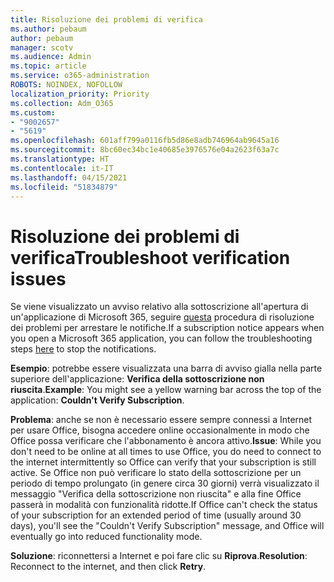 ```yaml
---
title: Risoluzione dei problemi di verifica
ms.author: pebaum
author: pebaum
manager: scotv
ms.audience: Admin
ms.topic: article
ms.service: o365-administration
ROBOTS: NOINDEX, NOFOLLOW
localization_priority: Priority
ms.collection: Adm_O365
ms.custom:
- "9002657"
- "5619"
ms.openlocfilehash: 601aff799a0116fb5d86e8adb746964ab9645a16
ms.sourcegitcommit: 8bc60ec34bc1e40685e3976576e04a2623f63a7c
ms.translationtype: HT
ms.contentlocale: it-IT
ms.lasthandoff: 04/15/2021
ms.locfileid: "51834879"
---
```

# <a name="troubleshoot-verification-issues"></a><span data-ttu-id="94019-102">Risoluzione dei problemi di verifica</span><span class="sxs-lookup"><span data-stu-id="94019-102">Troubleshoot verification issues</span></span>

<span data-ttu-id="94019-103">Se viene visualizzato un avviso relativo alla sottoscrizione all'apertura di un'applicazione di Microsoft 365, seguire [questa](https://support.office.com/article/a-subscription-notice-appears-when-i-open-a-microsoft-365-application-4cabe32c-f594-4c0e-9191-3d3ade10cceb) procedura di risoluzione dei problemi per arrestare le notifiche.</span><span class="sxs-lookup"><span data-stu-id="94019-103">If a subscription notice appears when you open a Microsoft 365 application, you can follow the troubleshooting steps [here](https://support.office.com/article/a-subscription-notice-appears-when-i-open-a-microsoft-365-application-4cabe32c-f594-4c0e-9191-3d3ade10cceb) to stop the notifications.</span></span>

<span data-ttu-id="94019-104">**Esempio**: potrebbe essere visualizzata una barra di avviso gialla nella parte superiore dell'applicazione: **Verifica della sottoscrizione non riuscita**.</span><span class="sxs-lookup"><span data-stu-id="94019-104">**Example**: You might see a yellow warning bar across the top of the application: **Couldn't Verify Subscription**.</span></span>

<span data-ttu-id="94019-105">**Problema**: anche se non è necessario essere sempre connessi a Internet per usare Office, bisogna accedere online occasionalmente in modo che Office possa verificare che l'abbonamento è ancora attivo.</span><span class="sxs-lookup"><span data-stu-id="94019-105">**Issue**: While you don't need to be online at all times to use Office, you do need to connect to the internet intermittently so Office can verify that your subscription is still active.</span></span> <span data-ttu-id="94019-106">Se Office non può verificare lo stato della sottoscrizione per un periodo di tempo prolungato (in genere circa 30 giorni) verrà visualizzato il messaggio "Verifica della sottoscrizione non riuscita" e alla fine Office passerà in modalità con funzionalità ridotte.</span><span class="sxs-lookup"><span data-stu-id="94019-106">If Office can't check the status of your subscription for an extended period of time (usually around 30 days), you'll see the "Couldn't Verify Subscription" message, and Office will eventually go into reduced functionality mode.</span></span>

<span data-ttu-id="94019-107">**Soluzione**: riconnettersi a Internet e poi fare clic su **Riprova**.</span><span class="sxs-lookup"><span data-stu-id="94019-107">**Resolution**: Reconnect to the internet, and then click **Retry**.</span></span>
